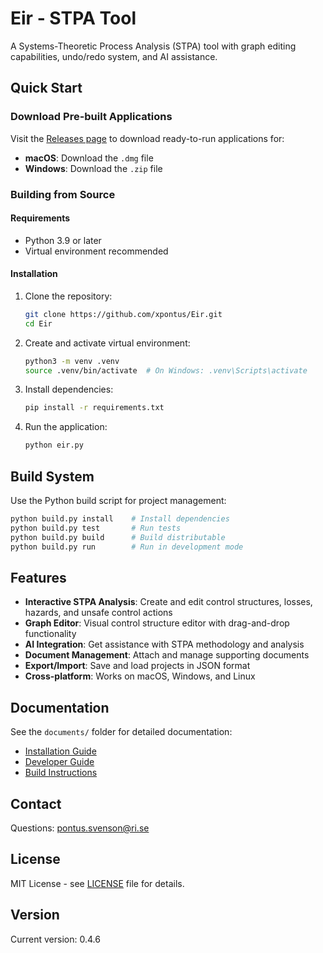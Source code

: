 # Eir - STPA Tool

A Systems-Theoretic Process Analysis (STPA) tool with graph editing capabilities, undo/redo system, and AI assistance.

## Quick Start

### Download Pre-built Applications

Visit the [Releases page](https://github.com/xpontus/Eir/releases) to download ready-to-run applications for:
- **macOS**: Download the `.dmg` file
- **Windows**: Download the `.zip` file

### Building from Source

#### Requirements
- Python 3.9 or later
- Virtual environment recommended

#### Installation
1. Clone the repository:
   ```bash
   git clone https://github.com/xpontus/Eir.git
   cd Eir
   ```

2. Create and activate virtual environment:
   ```bash
   python3 -m venv .venv
   source .venv/bin/activate  # On Windows: .venv\Scripts\activate
   ```

3. Install dependencies:
   ```bash
   pip install -r requirements.txt
   ```

4. Run the application:
   ```bash
   python eir.py
   ```

## Build System

Use the Python build script for project management:

```bash
python build.py install    # Install dependencies
python build.py test       # Run tests
python build.py build      # Build distributable
python build.py run        # Run in development mode
```

## Features

- **Interactive STPA Analysis**: Create and edit control structures, losses, hazards, and unsafe control actions
- **Graph Editor**: Visual control structure editor with drag-and-drop functionality
- **AI Integration**: Get assistance with STPA methodology and analysis
- **Document Management**: Attach and manage supporting documents
- **Export/Import**: Save and load projects in JSON format
- **Cross-platform**: Works on macOS, Windows, and Linux

## Documentation

See the `documents/` folder for detailed documentation:
- [Installation Guide](documents/INSTALLATION.md)
- [Developer Guide](documents/DEVELOPER.md)
- [Build Instructions](documents/BUILD_DISTRIBUTION.md)

## Contact

Questions: pontus.svenson@ri.se

## License

MIT License - see [LICENSE](LICENSE) file for details.

## Version

Current version: 0.4.6
